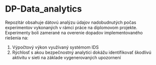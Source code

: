 # DP-Data_analytics

Repozitár obsahuje dátovú analýzu údajov nadobudnutých počas experimentov vykonaných v rámci práce na diplomovom projekte. Experimenty boli zamerané na overenie dopadov implementovaného riešenia na:
  1. Výpočtový výkon využívaný systémom IDS
  2. Rýchlosť s akou bezpečnostný analytici dokážu identifikovať škodlivú aktivitu v sieti na základe vygenerovaných upozornení 
